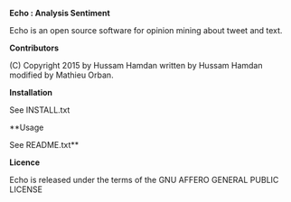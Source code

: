 
**Echo : Analysis Sentiment**

Echo is an open source software for opinion mining about tweet and text.


**Contributors**

(C) Copyright 2015 by Hussam Hamdan written by Hussam Hamdan modified by Mathieu Orban.


**Installation**

See INSTALL.txt


**Usage

See README.txt**


**Licence**

Echo is released under the terms of the GNU AFFERO GENERAL PUBLIC LICENSE


